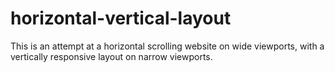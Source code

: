 # horizontal-vertical-layout
This is an attempt at a horizontal scrolling website on wide viewports, with a vertically responsive layout on narrow viewports.
